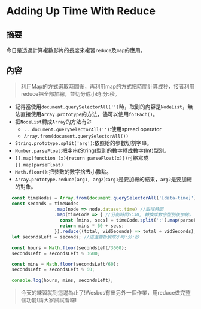 # Adding Up Time With Reduce

## 摘要

今日是透過計算複數影片的長度來複習`reduce`及`map`的應用。

## 內容

>利用Map的方式選取時間後，再利用map的方式把時間計算成秒，接者利用reduce把全部加總，並切分成小時:分:秒。

- 記得當使用`document.querySelectorAll('')`時，取到的內容是`NodeList`，無法直接使用`Array.prototype`的方法，儘可以使用`forEach()`。
- 把`NodeList`轉成`Array`的方法有2:
  - `...document.querySelectorAll('')`:使用spread operator
  - `Array.from(document.querySelectorAll())`
- `String.prototype.split('arg')`:依照給的參數切割字串。
- `Number.parseFloat`:把字串(String)型別的數字轉成數字(Int)型別。
- `[].map(function (x){return parseFloat(x)})`可縮寫成`[].map(parseFloat)`
- `Math.floor()`:把參數的數字捨去小數點。
- `Array.prototype.reduce(arg1, arg2)`:`arg1`是要加總的結果，`arg2`是要加總的對象。

```javascript
  const timeNodes = Array.from(document.querySelectorAll('[data-time]'));
  const seconds = timeNodes
                  .map(node => node.dataset.time) //取得時間
                  .map(timeCode => { //分割時間6:30, 轉換成數字型別後加總。
                    const [mins, secs] = timeCode.split(':').map(parseFloat);
                    return mins * 60 + secs;
                  }).reduce((total, vidSeconds) => total + vidSeconds);
  let secondsLeft = seconds; //這邊要拆解成小時:分:秒

  const hours = Math.floor(secondsLeft/3600);
  secondsLeft = secondsLeft % 3600;

  const mins = Math.floor(secondsLeft/60);
  secondsLeft = secondsLeft % 60;

  console.log(hours, mins, secondsLeft);
```

> 今天的練習就到這邊為止了!Wesbos有出另外一個作業，用reduce做完整個功能!請大家試試看囉!


